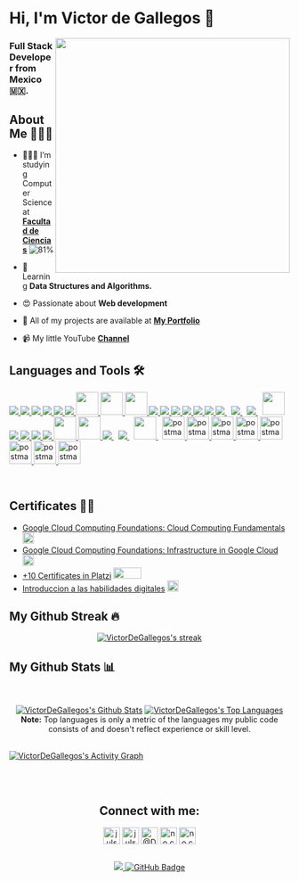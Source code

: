 # Hi, I'm Victor de Gallegos 👋
  <img align="right"  width="421px" height="auto" src="https://user-images.githubusercontent.com/41756950/157113862-00b299a3-9298-4ff0-8907-ecd2f085324c.PNG"   />
  
### Full Stack Developer from Mexico 🇲🇽.


## About Me 👨🏻‍💻

- 🙋🏻‍♂️ I’m studying Computer Science at **[Facultad de Ciencias](https://www.fciencias.unam.mx/)** ![81%](https://progress-bar.dev/81/?&width=85&suffix=%&scale=100)
- 🧠 Learning **Data Structures and Algorithms.**

- 😍 Passionate about **Web development**

- 💼 All of my projects are available at **[My Portfolio](https://victordegallegos.github.io/My-portfolio/)**

- 📹 My little YouTube **[Channel](https://www.youtube.com/channel/UCPgYaf3MQe_6MZoe3ZbSxlw)**

## Languages and Tools 🛠

<p align="left">
  <a href="https://www.java.com" target="_blank"> <img src="https://icongr.am/devicon/java-original-wordmark.svg?size=40&color=currentColor"/> </a>
  <a href="https://www.python.org" target="_blank"> <img src="https://icongr.am/devicon/python-original.svg?size=40&color=currentColor"/> </a>
  <a href="https://www.typescriptlang.org/" target="_blank"> <img src="https://icongr.am/devicon/typescript-original.svg?size=40&color=currentColor"/> </a>
  <a href="https://devdocs.io/javascript/" target="_blank"> <img src="https://icongr.am/devicon/javascript-original.svg?size=40&color=currentColor"/> </a>
  <a href="https://www.w3.org/html/" target="_blank"> <img src="https://icongr.am/devicon/html5-original.svg?size=40&color=currentColor"/> </a>
  <a href="https://www.w3schools.com/css/" target="_blank"> <img src="https://icongr.am/devicon/css3-original.svg?size=40&color=currentColor"/> </a>
  <a href="https://www.w3schools.com/css/" target="_blank"> <img src="https://img.icons8.com/color/344/sass.png" width="40" height="41"/> </a>
  <a href="https://www.haskell.org/" target="_blank"> <img src="https://img.icons8.com/officel/344/haskell.png" width="40" height="41"/> </a>
  <a href="https://kotlinlang.org/"> <img src="https://img.icons8.com/color/344/kotlin.png" width="40" height="41"/> </a>
  <a href="https://kotlinlang.org/"> <img src="https://icongr.am/devicon/c-original.svg?size=40&color=5c08f7"/> </a>
  <a href="https://docs.microsoft.com/en-us/dotnet/csharp/" target="_blank"> <img src="https://icongr.am/devicon/csharp-original.svg?size=40&color=currentColor"/> </a>
  <a href="https://docs.microsoft.com/en-us/dotnet/csharp/" target="_blank(https://learn.microsoft.com/en-us/cpp/?view=msvc-170)"> <img src="https://icongr.am/devicon/cplusplus-original.svg?size=40&color=currentColor"/> </a>
  <a href="https://git-scm.com/" target="_blank"> <img src="https://icongr.am/devicon/git-original.svg?size=40&color=currentColor"/> </a>
  <a href="https://www.github.com/" target="_blank"> <img src="https://icongr.am/devicon/github-original.svg?size=40&color=currentColor"/> </a>
  <a href="https://about.gitlab.com/company/" target="_blank"> <img src="https://icongr.am/devicon/gitlab-original.svg?size=40&color=currentColor"/> </a>
  <a style="padding-right:8px;" href="https://www.mysql.com/" target="_blank"> <img src="https://icongr.am/devicon/mysql-original-wordmark.svg?size=40&color=currentColor"/> </a>
  <a style="padding-right:8px;" href="https://www.postgresql.org/" target="_blank"> <img src="https://icongr.am/devicon/postgresql-original-wordmark.svg?size=40&color=currentColor"/> </a>
  <a style="padding-right:8px;" href="https://www.mongodb.com/" target="_blank"> <img src="https://icongr.am/devicon/mongodb-original-wordmark.svg?size=40&color=5c08f7"/> </a>
  <a style="padding-right:8px;" href="https://firebase.google.com/?hl=es-419&gclid=Cj0KCQjwj7CZBhDHARIsAPPWv3fizMkr2dIbvRr3wPhqNBjMRNjUt5V6xT2h1azy-t6V3PmL_zC1MpIaAmbsEALw_wcB&gclsrc=aw.ds" target="_blank"> <img src="https://img.icons8.com/color/344/firebase.png" width="40" height="41"/> </a>
  <a href="https://reactjs.org/" target="_blank"> <img src="https://icongr.am/devicon/react-original.svg?size=40&color=currentColor"/> </a>
  <a href="https://www.djangoproject.com/" target="_blank"> <img src="https://icongr.am/devicon/django-original.svg?size=40&color=currentColor"/> </a>
  <a href="https://angular.io/" target="_blank"> <img src="https://icongr.am/devicon/angularjs-original.svg?size=40&color=currentColor"/> </a>
  <a href="https://rubyonrails.org/" target="_blank"> <img src="https://icongr.am/devicon/rails-original-wordmark.svg?size=40&color=currentColor"/> </a>
  <a href="https://spring.io/projects/spring-boot" target="_blank"> <img src="https://img.icons8.com/color//344/spring-logo.png" width="40" height="41"/> </a> 
  <a href="https://getbootstrap.com" target="_blank"> <img src="https://icongr.am/devicon/bootstrap-plain.svg?size=344&color=5c08f7" width="40" height="41"/> </a>
  <a style="padding-right:8px;" href="https://nodejs.org" target="_blank"> <img src="https://icongr.am/devicon/nodejs-original-wordmark.svg?size=40&color=5c08f7"/> </a>
  <a style="padding-right:8px;" href="https://nodejs.org" target="_blank(https://www.npmjs.com/)"> <img src="https://icongr.am/devicon/npm-original-wordmark.svg?size=40&color=5c08f7"/> </a>
  <a style="padding-right:8px;" href="https://cloud.google.com/" target="_blank(https://www.npmjs.com/)"> <img src="https://cdn.icon-icons.com/icons2/2699/PNG/512/google_cloud_logo_icon_171058.png" width="40" height="41"/> </a>
  <a href="https://postman.com" target="_blank"> <img src="https://cdn.icon-icons.com/icons2/3053/PNG/512/postman_macos_bigsur_icon_189815.png" alt="postman" width="40" height="41"/> </a>
  <a href="https://www.figma.com/" target="_blank"> <img src="https://cdn.icon-icons.com/icons2/3053/PNG/512/figma_alt_macos_bigsur_icon_190181.png" alt="postman" width="40" height="41"/> </a>
  <a href="https://code.visualstudio.com/" target="_blank"> <img src="https://cdn.icon-icons.com/icons2/3053/PNG/512/microsoft_visual_studio_code_alt_macos_bigsur_icon_189951.png" alt="postman" width="40" height="41"/> </a>
  <a href="https://developer.android.com/studio" target="_blank"> <img src="https://cdn.icon-icons.com/icons2/3053/PNG/512/android_studio_alt_macos_bigsur_icon_190394.png" alt="postman" width="40" height="41"/> </a>
  <a href="https://www.trello.com/" target="_blank"> <img src="https://cdn.icon-icons.com/icons2/3053/PNG/512/trello_macos_bigsur_icon_189616.png" alt="postman" width="40" height="41"/> </a>
  <a href="https://iterm2.com/" target="_blank"> <img src="https://cdn.icon-icons.com/icons2/3053/PNG/512/iterm_macos_bigsur_icon_189500.png" alt="postman" width="40" height="41"/> </a>
  <a href="https://www.apple.com/mx/macos/monterey/" target="_blank"> <img src="https://cdn.icon-icons.com/icons2/3053/PNG/512/finder_macos_bigsur_icon_190173.png" alt="postman" width="40" height="41"/> </a>
  <a href="https://www.redhat.com/es/topics/linux" target="_blank"> <img src="https://cdn.icon-icons.com/icons2/2415/PNG/512/linux_original_logo_icon_146433.png" alt="postman" width="40" height="41"/> </a>
</p>
<br/>

## Certificates 📃🏅
* [Google Cloud Computing Foundations: Cloud Computing Fundamentals](https://www.cloudskillsboost.google/public_profiles/dfefc8af-f17c-47dd-a3f2-0cfaaebfac05/badges/2582824)   <a style="padding-right:8px;" href="https://www.cloudskillsboost.google/public_profiles/dfefc8af-f17c-47dd-a3f2-0cfaaebfac05/badges/2582824" target="_blank(https://www.npmjs.com/)"> <img src="https://cdn.icon-icons.com/icons2/2699/PNG/512/google_cloud_logo_icon_171058.png" width="20" height="20"/> </a>
* [Google Cloud Computing Foundations: Infrastructure in Google Cloud](https://www.cloudskillsboost.google/public_profiles/dfefc8af-f17c-47dd-a3f2-0cfaaebfac05/badges/2594524)  <a style="padding-right:8px;" href="https://www.cloudskillsboost.google/public_profiles/dfefc8af-f17c-47dd-a3f2-0cfaaebfac05/badges/2594524" target="_blank(https://www.npmjs.com/)"> <img src="https://cdn.icon-icons.com/icons2/2699/PNG/512/google_cloud_logo_icon_171058.png" width="20" height="20"/> </a>
* [+10 Certificates in Platzi](https://platzi.com/p/31616045640/) <a> <img src="https://static.platzi.com/static/images/footer/logo.png" width="50" height="20"/> </a>
* [Introduccion a las habilidades digitales](https://disruptivo.tv/wp-content/uploads/2020/06/Logo-ANUIES.png) <a> <img src="https://disruptivo.tv/wp-content/uploads/2020/06/Logo-ANUIES.png" width="20" height="20"/> </a>

## My Github Streak 🔥

<p align="center">
    <a href="https://github.com/VictorDeGallegos/github-readme-streak-stats">
        <img title="🔥 Get streak stats for your profile at git.io/streak-stats" alt="VictorDeGallegos's streak" src="https://github-readme-streak-stats.herokuapp.com/?user=VictorDeGallegos&theme=algolia&hide_border=true&border_radius=20&stroke=0000&bg_color=0D1117"/>
    </a>
</p>

## My Github Stats 📊

  <br/>
  <p align="center">
  <a href="https://github.com/VictorDeGallegos/github-readme-stats"><img alt="VictorDeGallegos's Github Stats" src="https://github-readme-stats.vercel.app/api?username=VictorDeGallegos&show_icons=true&count_private=true&theme=algolia&hide_border=true&border_radius=20" /></a>
  <a href="https://github.com/VictorDeGallegos/github-readme-stats"><img alt="VictorDeGallegos's Top Languages" src="https://github-readme-stats.vercel.app/api/top-langs/?username=VictorDeGallegos&langs_count=8&count_private=true&layout=compact&theme=algolia&hide_border=true&border_radius=20" /></a>
  <br/>
  <b>Note:</b> Top languages is only a metric of the languages my public code consists of and doesn't reflect experience or skill level.


<br/>
<br/>

<a href="https://github.com/VictorDeGallegos/github-readme-activity-graph"><img alt="VictorDeGallegos's Activity Graph" src="https://activity-graph.herokuapp.com/graph?username=VictorDeGallegos&bg_color=0D1117&color=0ab2ec&line=2dbc84&point=FFFFFF&hide_border=true" /></a>

<br/>
<br/>

<H2 align="center">
Connect with me:
</H2>
<p align="center">
<a href="https://gitlab.com/VictorDeGallegos" target="blank"><img align="center" src="https://cdn.icon-icons.com/icons2/2415/PNG/512/gitlab_original_logo_icon_146503.png" alt="julsvazquez" height="30" width="30" /></a>
<a href="https://stackoverflow.com/users/15909622/victor-de-gallegoss" target="blank"><img align="center" src="https://cdn.icon-icons.com/icons2/836/PNG/512/Stack_Overflow_icon-icons.com_66761.png" alt="julsvazquez" height="30" width="30" /></a>
<a href="https://twitter.com/De_Gallegos_" target="blank"><img align="center" src="https://cdn.icon-icons.com/icons2/122/PNG/512/twitter_socialnetwork_20007.png" alt="@De_Gallegos" height="30" width="30" /></a>
<a href="https://www.instagram.com/victor_de_gallegos/" target="blank"><img align="center" src="https://cdn.icon-icons.com/icons2/836/PNG/512/Instagram_icon-icons.com_66804.png" alt="no.compila" height="30" width="30" /></a>
<a href="https://www.instagram.com/victor_de_gallegos/" target="blank"><img align="center" src="https://cdn.icon-icons.com/icons2/2631/PNG/512/gmail_new_logo_icon_159149.png" alt="no.compila" height="30" width="30" /></a>
</p>
<p align="center">
<br>
<a href="https://github.com/Meghna-DAS/github-profile-views-counter">
    <img src="https://komarev.com/ghpvc/?username=VictorDeGallegos">
</a> 
  <a href="mailto:316160456@ciencias.unam.mx?Subject=Interesado%20en%20trabajar%20contigo"><img src="https://img.shields.io/github/followers/VictorDeGallegos?label=Followers&style=social" alt="GitHub Badge"></a>
  </p>
</H2>
